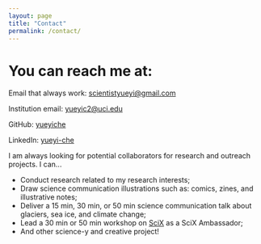 ```yaml
---
layout: page
title: "Contact"
permalink: /contact/
---
```


# You can reach me at:

Email that always work: scientistyueyi@gmail.com

Institution email: yueyic2@uci.edu

GitHub: [yueyiche](https://github.com/yueyiche)  

LinkedIn: [yueyi-che](https://linkedin.com/in/yueyi-che)

I am always looking for potential collaborators for research and outreach projects.
I can...
* Conduct research related to my research interests;
* Draw science communication illustrations such as: comics, zines, and illustrative notes;
* Deliver a 15 min, 30 min, or 50 min science communication talk about glaciers, sea ice, and climate change;
* Lead a 30 min or 50 min workshop on [SciX](https://scixplorer.org/) as a SciX Ambassador;
* And other science-y and creative project!
